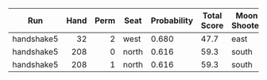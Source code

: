 | Run | Hand | Perm | Seat | Probability | Total Score | Moon Shooter | Variant | Seat Points |
| --- | ---: | ---: | --- | --- | --- | --- | --- | ---: |
| handshake5 | 32 | 2 | west | 0.680 | 47.7 | east | inverted | 0 |
| handshake5 | 208 | 0 | north | 0.616 | 59.3 | south | inverted | 0 |
| handshake5 | 208 | 1 | north | 0.616 | 59.3 | south | inverted | 0 |
